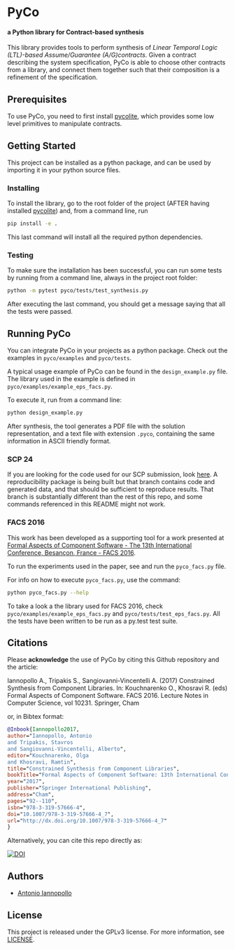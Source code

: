 PyCo
====
#### a Python library for Contract-based synthesis


This library provides tools to perform synthesis of
*Linear Temporal Logic (LTL)-based Assume/Guarantee (A/G)contracts*.
Given a contract describing the system specification,
PyCo is able to choose other contracts from a library,
and connect them together such that their composition
is a refinement of the specification.

## Prerequisites
To use PyCo, you need to first install [pycolite](https://github.com/ianno/pycolite),
which provides some low level primitives to manipulate contracts.

## Getting Started
This project can be installed as a python package,
and can be used by importing it in your python source files.

### Installing
To install the library, go to the root folder of the project (AFTER having installed [pycolite](https://github.com/ianno/pycolite)) and, from a command line, run

```bash
pip install -e .
```

This last command will install all the required python dependencies.

### Testing
To make sure the installation has been successful,
you can run some tests by running from a command line,
always in the project root folder:

```bash
python -m pytest pyco/tests/test_synthesis.py
```
After executing the last command, you should get a message saying that all the tests were passed.

## Running PyCo
You can integrate PyCo in your projects as a python package.
Check out the examples in `pyco/examples` and `pyco/tests`.

A typical usage example of PyCo can be found in the `design_example.py` file.
The library used in the example is defined in
`pyco/examples/example_eps_facs.py`.

To execute it, run from a command line:

```bash
python design_example.py
```

After synthesis, the tool generates a PDF file with the solution representation, and a text file with extension `.pyco`,
containing the same information in ASCII friendly format.

### SCP 24
If you are looking for the code used for our SCP submission, look [here](https://github.com/ianno/pyco/tree/scp24). A reproducibility package is being built but that branch contains code and generated data, and that should be sufficient to reproduce results.
That branch is substantially different than the rest of this repo, and some commands referenced in this README might not work.

### FACS 2016
This work has been developed as a supporting tool for a work presented at [Formal Aspects of Component Software - The 13th International Conference, Besançon, France - FACS 2016](http://events.femto-st.fr/facs2016/).

To run the experiments used in the paper, see and run the `pyco_facs.py` file.

For info on how to execute `pyco_facs.py`, use the command:

```bash
python pyco_facs.py --help
```

To take a look a the library used for FACS 2016,
check `pyco/examples/example_eps_facs.py` and
`pyco/tests/test_eps_facs.py`.
All the tests have been written to be run as a py.test test suite.

## Citations
Please **acknowledge** the use of PyCo by citing this Github repository and the article:

Iannopollo A., Tripakis S., Sangiovanni-Vincentelli A. (2017) Constrained Synthesis from Component Libraries. In: Kouchnarenko O., Khosravi R. (eds) Formal Aspects of Component Software. FACS 2016. Lecture Notes in Computer Science, vol 10231. Springer, Cham

or, in Bibtex format:

```bibtex
@Inbook{Iannopollo2017,
author="Iannopollo, Antonio
and Tripakis, Stavros
and Sangiovanni-Vincentelli, Alberto",
editor="Kouchnarenko, Olga
and Khosravi, Ramtin",
title="Constrained Synthesis from Component Libraries",
bookTitle="Formal Aspects of Component Software: 13th International Conference, FACS 2016, Besan{\c{c}}on, France, October 19-21, 2016, Revised Selected Papers",
year="2017",
publisher="Springer International Publishing",
address="Cham",
pages="92--110",
isbn="978-3-319-57666-4",
doi="10.1007/978-3-319-57666-4_7",
url="http://dx.doi.org/10.1007/978-3-319-57666-4_7"
}
```

Alternatively, you can cite this repo directly as:

[![DOI](https://zenodo.org/badge/95990067.svg)](https://zenodo.org/badge/latestdoi/95990067)

## Authors
* [Antonio Iannopollo](https://people.eecs.berkeley.edu/~antonio/)

## License
This project is released under the GPLv3 license.
For more information, see [LICENSE](https://github.com/ianno/pycolite/blob/master/LICENSE).
